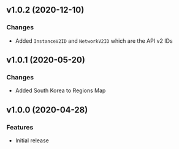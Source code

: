 ## v1.0.2 (2020-12-10)
### Changes
* Added `InstanceV2ID` and `NetworkV2ID` which are the API v2 IDs

## v1.0.1 (2020-05-20)
### Changes
* Added South Korea to Regions Map

## v1.0.0 (2020-04-28)
### Features
* Initial release